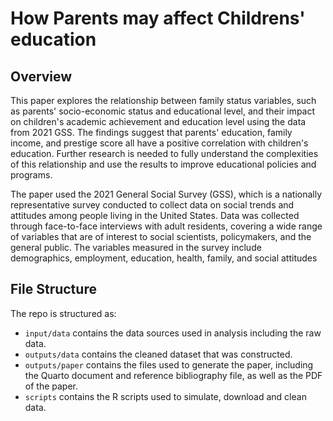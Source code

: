 # How Parents may affect Childrens' education

## Overview

This paper explores the relationship between family status variables, such as parents' socio-economic status and educational level, and their impact on children's academic achievement and education level using the data from 2021 GSS. The findings suggest that parents' education, family income, and prestige score all have a positive correlation with children's education. Further research is needed to fully understand the complexities of this relationship and use the results to improve educational policies and programs.

The paper used the 2021 General Social Survey (GSS), which is a nationally representative survey conducted to collect data on social trends and attitudes among people living in the United States. Data was collected through face-to-face interviews with adult residents, covering a wide range of variables that are of interest to social scientists, policymakers, and the general public. The variables measured in the survey include demographics, employment, education, health, family, and social attitudes

## File Structure

The repo is structured as:

-   `input/data` contains the data sources used in analysis including the raw data.
-   `outputs/data` contains the cleaned dataset that was constructed.
-   `outputs/paper` contains the files used to generate the paper, including the Quarto document and reference bibliography file, as well as the PDF of the paper. 
-   `scripts` contains the R scripts used to simulate, download and clean data.
